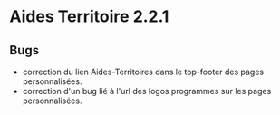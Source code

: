 # Aides Territoire 2.2.1

## Bugs

- correction du lien Aides-Territoires dans le top-footer des pages personnalisées.
- correction d'un bug lié à l'url des logos programmes sur les pages personnalisées. 